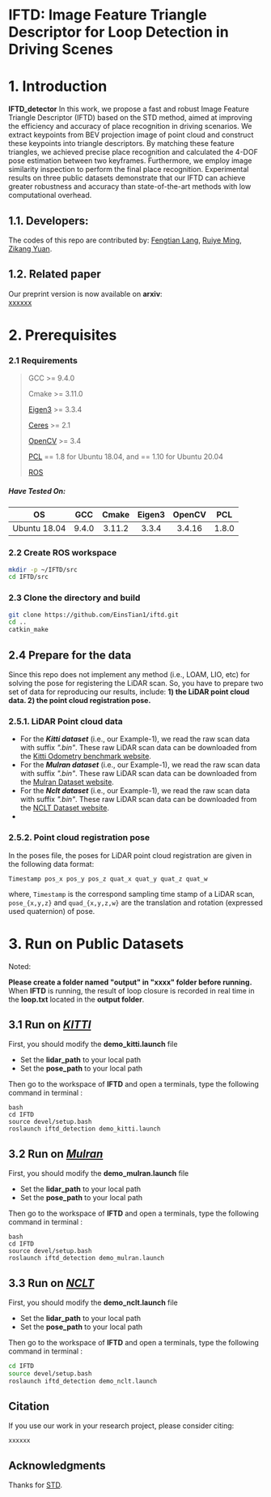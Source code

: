 # **IFTD: Image Feature Triangle Descriptor for Loop Detection in Driving Scenes**
# **1. Introduction**
**IFTD_detector** In this work, we propose a fast and robust Image Feature Triangle Descriptor (IFTD) based on the STD method, aimed at improving the efficiency and accuracy of place recognition in driving scenarios. We extract keypoints from BEV projection image of point cloud and construct these keypoints into triangle descriptors. By matching these feature triangles, we achieved precise place recognition and calculated the 4-DOF pose estimation between two keyframes. Furthermore, we employ image similarity inspection to perform the final place recognition. Experimental results on three public datasets demonstrate that our IFTD can achieve greater robustness and accuracy than state-of-the-art methods with low computational overhead.

  

## **1.1. Developers:**
The codes of this repo are contributed by:
[Fengtian Lang](), [Ruiye Ming](), [Zikang Yuan]().


## **1.2. Related paper**
Our preprint version is now available on **arxiv**:  
[xxxxxx](xxxxx)

# **2. Prerequisites**

### 2.1 Requirements

> GCC >= 9.4.0
>
> Cmake >= 3.11.0
> 
> [Eigen3](http://eigen.tuxfamily.org/index.php?title=Main_Page) >= 3.3.4
>
> [Ceres](http://ceres-solver.org/installation.html) >= 2.1
> 
> [OpenCV](https://github.com/opencv/opencv) >= 3.4
>
> [PCL](https://pointclouds.org/downloads/) == 1.8 for Ubuntu 18.04, and == 1.10 for Ubuntu 20.04
>
> [ROS](http://wiki.ros.org/ROS/Installation)

##### Have Tested On:

| OS    | GCC  | Cmake | Eigen3 | OpenCV | PCL | 
|:-:|:-:|:-:|:-:|:-:|:-:|
| Ubuntu 18.04 | 9.4.0  | 3.11.2 | 3.3.4 | 3.4.16 | 1.8.0 |

### 2.2 Create ROS workspace

```bash
mkdir -p ~/IFTD/src
cd IFTD/src
```

### 2.3 Clone the directory and build

```bash
git clone https://github.com/EinsTian1/iftd.git
cd ..
catkin_make
```

## **2.4 Prepare for the data**
Since this repo does not implement any method (i.e., LOAM, LIO, etc) for solving the pose for registering the LiDAR scan. So, you have to prepare two set of data for reproducing our results, include: **1) the LiDAR point cloud data. 2) the point cloud registration pose.**

### **2.5.1. LiDAR Point cloud data**
- For the ***Kitti dataset*** (i.e., our Example-1), we read the raw scan data with suffix *".bin"*. These raw LiDAR scan data can be downloaded from the [Kitti Odometry benchmark website](https://www.cvlibs.net/datasets/kitti/eval_odometry.php).
- For the ***Mulran dataset*** (i.e., our Example-1), we read the raw scan data with suffix *".bin"*. These raw LiDAR scan data can be downloaded from the [Mulran Dataset website](https://sites.google.com/view/mulran-pr/home).
- For the ***Nclt dataset*** (i.e., our Example-1), we read the raw scan data with suffix *".bin"*. These raw LiDAR scan data can be downloaded from the [NCLT Dataset website](http://robots.engin.umich.edu/nclt/).
- 
### **2.5.2. Point cloud registration pose**
In the poses file, the poses for LiDAR point cloud registration are given in the following data format:
```
Timestamp pos_x pos_y pos_z quat_x quat_y quat_z quat_w
```
where, ``Timestamp`` is the correspond sampling time stamp of a LiDAR scan, ``pose_{x,y,z}`` and ``quad_{x,y,z,w}`` are the translation and rotation (expressed used quaternion) of pose. 

# **3. Run on Public Datasets**
Noted:

**Please create a folder named "output" in "xxxx" folder before running.** When **IFTD** is running, the result of loop closure is recorded in real time in the **loop.txt** located in the **output folder**.


##  **3.1 Run on [*KITTI*](https://www.cvlibs.net/datasets/kitti/eval_odometry.php)**

First, you should modify the **demo_kitti.launch** file
- Set the **lidar_path** to your local path
- Set the **pose_path** to your local path

Then go to the workspace of **IFTD** and open a terminals, type the following command in terminal :
```
bash
cd IFTD
source devel/setup.bash
roslaunch iftd_detection demo_kitti.launch
```
##  **3.2 Run on [*Mulran*](https://sites.google.com/view/mulran-pr/home)**

First, you should modify the **demo_mulran.launch** file
- Set the **lidar_path** to your local path
- Set the **pose_path** to your local path

Then go to the workspace of **IFTD** and open a terminals, type the following command in terminal :
```
bash
cd IFTD
source devel/setup.bash
roslaunch iftd_detection demo_mulran.launch
```
##  **3.3 Run on [*NCLT*](http://robots.engin.umich.edu/nclt/)**

First, you should modify the **demo_nclt.launch** file
- Set the **lidar_path** to your local path
- Set the **pose_path** to your local path

Then go to the workspace of **IFTD** and open a terminals, type the following command in terminal :
```bash
cd IFTD
source devel/setup.bash
roslaunch iftd_detection demo_nclt.launch
```

## Citation

If you use our work in your research project, please consider citing:

```
xxxxxx
```

## Acknowledgments

Thanks for [STD](https://github.com/hku-mars/STD).
